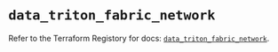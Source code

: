 # `data_triton_fabric_network`

Refer to the Terraform Registory for docs: [`data_triton_fabric_network`](https://www.terraform.io/docs/providers/triton/d/fabric_network).
